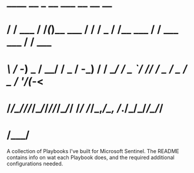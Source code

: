 #    ____         __  _          __  ___  __          __             __      
#   / __/__ ___  / /_(_)__  ___ / / / _ \/ /__ ___ __/ /  ___  ___  / /__ ___
#  _\ \/ -_) _ \/ __/ / _ \/ -_) / / ___/ / _ `/ // / _ \/ _ \/ _ \/  '_/(_-<
# /___/\__/_//_/\__/_/_//_/\__/_/ /_/  /_/\_,_/\_, /_.__/\___/\___/_/\_\/___/
#                                            /___/      

A collection of Playbooks I've built for Microsoft Sentinel. The README contains info on wat each Playbook does, and the required additional configurations needed. 
